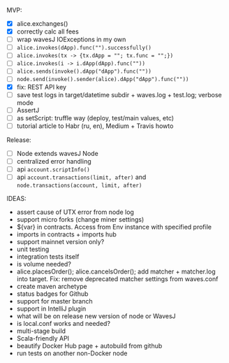 MVP:
- [x] alice.exchanges()
- [x] correctly calc all fees
- [ ] wrap wavesJ IOExceptions in my own
- [ ] `alice.invokes(dApp).func("").successfully()`
- [ ] `alice.invokes(tx -> {tx.dApp = ""; tx.func = "";})`
- [ ] `alice.invokes(i -> i.dApp(dApp).func(""))`
- [ ] `alice.sends(invoke().dApp("dApp").func(""))`
- [ ] `node.send(invoke().sender(alice).dApp("dApp").func(""))`
- [x] fix: REST API key
- [ ] save test logs in target/datetime subdir + waves.log + test.log; verbose mode
- [ ] AssertJ
- [ ] as setScript: truffle way (deploy, test/main values, etc)
- [ ] tutorial article to Habr (ru, en), Medium + Travis howto

Release:
- [ ] Node extends wavesJ Node
- [ ] centralized error handling
- [ ] api `account.scriptInfo()`
- [ ] api `account.transactions(limit, after)` and `node.transactions(account, limit, after)`

IDEAS:
* assert cause of UTX error from node log
* support micro forks (change miner settings)
* ${var} in contracts. Access from Env instance with specified profile
* imports in contracts + imports hub
* support mainnet version only?
* unit testing
* integration tests itself
* is volume needed?
* alice.placesOrder(); alice.cancelsOrder(); add matcher + matcher.log into target. Fix: remove deprecated matcher settings from waves.conf
* create maven archetype
* status badges for Github
* support for master branch
* support in IntelliJ plugin
* what will be on release new version of node or WavesJ
* is local.conf works and needed?
* multi-stage build
* Scala-friendly API
* beautify Docker Hub page + autobuild from github
* run tests on another non-Docker node
